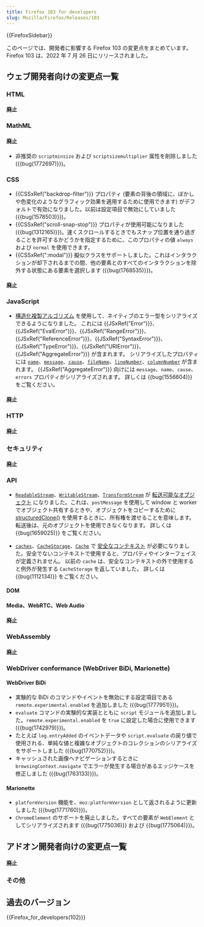 ```yaml
---
title: Firefox 103 for developers
slug: Mozilla/Firefox/Releases/103
---
```

{{FirefoxSidebar}}

このページでは、開発者に影響する Firefox 103 の変更点をまとめています。Firefox 103 は、2022 年 7 月 26 日にリリースされました。

## ウェブ開発者向けの変更点一覧

### HTML

#### 廃止

### MathML

#### 廃止

- 非推奨の `scriptminsize` および `scriptsizemultiplier` 属性を削除しました ({{bug(1772697)}})。

### CSS

- {{CSSxRef("backdrop-filter")}} プロパティ (要素の背後の領域に、ぼかしや色変化のようなグラフィック効果を適用するために使用できます) がデフォルトで有効になりました。以前は設定項目で無効にしていました ({{bug(1578503)}})。
- {{CSSxRef("scroll-snap-stop")}} プロパティが使用可能になりました ({{bug(1312165)}})。速くスクロールするときでもスナップ位置を通り過ぎることを許可するかどうかを指定するために、このプロパティの値 `always` および `normal` を使用できます。
- {{CSSxRef(":modal")}} 擬似クラスをサポートしました。これはインタラクションが却下されるまでの間、他の要素とのすべてのインタラクションを除外する状態にある要素を選択します ({{bug(1768535)}})。

#### 廃止

### JavaScript

- [構造化複製アルゴリズム](/ja/docs/Web/API/Web_Workers_API/Structured_clone_algorithm) を使用して、ネイティブのエラー型をシリアライズできるようになりました。
  これには {{JSxRef("Error")}}、{{JSxRef("EvalError")}}、{{JSxRef("RangeError")}}、{{JSxRef("ReferenceError")}}、{{JSxRef("SyntaxError")}}、{{JSxRef("TypeError")}}、{{JSxRef("URIError")}}、{{JSxRef("AggregateError")}} が含まれます。
  シリアライズしたプロパティには [`name`](/ja/docs/Web/JavaScript/Reference/Global_Objects/Error/name)、[`message`](/ja/docs/Web/JavaScript/Reference/Global_Objects/Error/message)、[`cause`](/ja/docs/Web/JavaScript/Reference/Global_Objects/Error/cause)、[`fileName`](/ja/docs/Web/JavaScript/Reference/Global_Objects/Error/fileName)、[`lineNumber`](/ja/docs/Web/JavaScript/Reference/Global_Objects/Error/lineNumber)、[`columnNumber`](/ja/docs/Web/JavaScript/Reference/Global_Objects/Error/columnNumber) が含まれます。
  {{JSxRef("AggregateError")}} 向けには `message`、`name`、`cause`、`errors` プロパティがシリアライズされます。
  詳しくは {{bug(1556604)}} をご覧ください。

#### 廃止

### HTTP

#### 廃止

### セキュリティ

#### 廃止

### API

- [`ReadableStream`](/ja/docs/Web/API/ReadableStream)、[`WritableStream`](/ja/docs/Web/API/WritableStream)、[`TransformStream`](/ja/docs/Web/API/TransformStream) が [転送可能なオブジェクト](/ja/docs/Glossary/Transferable_objects) になりました。これは、`postMessage` を使用して window と worker でオブジェクト共有するときや、オブジェクトをコピーするために [structuredClone()](/ja/docs/Web/API/structuredClone) を使用するときに、所有権を渡せることを意味します。
  転送後は、元のオブジェクトを使用できなくなります。
  詳しくは {{bug(1659025)}} をご覧ください。

- [`caches`](/ja/docs/Web/API/caches)、[`CacheStorage`](/ja/docs/Web/API/CacheStorage)、[`Cache`](/ja/docs/Web/API/Cache) で [安全なコンテキスト](/ja/docs/Web/Security/Secure_Contexts) が必要になりました。安全でないコンテキストで使用すると、プロパティやインターフェイスが定義されません。
  以前の `cache` は、安全なコンテキストの外で使用すると例外が発生する `CacheStorage` を返していました。
  詳しくは {{bug(1112134)}} をご覧ください。

#### DOM

#### Media、WebRTC、Web Audio

#### 廃止

### WebAssembly

#### 廃止

### WebDriver conformance (WebDriver BiDi, Marionette)

#### WebDriver BiDi

- 実験的な BiDi のコマンドやイベントを無効にする設定項目である `remote.experimental.enabled` を追加しました ({{bug(1777951)}})。
- `evaluate` コマンドの実験的な実装とともに `script` モジュールを追加しました。`remote.experimental.enabled` を `true` に設定した場合に使用できます ({{bug(1742979)}})。
- たとえば `log.entryAdded` のイベントデータや `script.evaluate` の戻り値で使用される、単純な値と複雑なオブジェクトのコレクションのシリアライズをサポートしました ({{bug(1770752)}})。
- キャッシュされた画像へナビゲーションするときに `browsingContext.navigate` でエラーが発生する場合があるエッジケースを修正しました ({{bug(1763133)}})。

#### Marionette

- `platformVersion` 機能を、`moz:platformVersion` として返されるように更新しました ({{bug(1771760)}})。
- `ChromeElement` のサポートを廃止しました。すべての要素が `WebElement` としてシリアライズされます ({{bug(1775036)}} および {{bug(1775064)}})。

## アドオン開発者向けの変更点一覧

#### 廃止

### その他

## 過去のバージョン

{{Firefox_for_developers(102)}}
